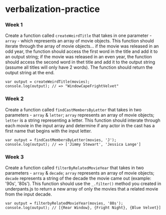 # verbalization-practice

### Week 1
Create a function called `createWeirdTitle` that takes in one parameter - `array` - which represents an array of movie objects.
This function should iterate through the array of movie objects... if the movie was released in an odd year, the function should
access the first word in the title and add it to an output string; if the movie was released in an even year, the function should
access the second word in thet title and add it to the output string (assume all titles will only have 2 words). The function
should return the output string at the end.

```
var output = createWeirdTitle(movies);
console.log(output); // => "WindowCapeFrightVelvet"
```

### Week 2
Create a function called `findCastMembersByLetter` that takes in two parameters - `array` & `letter`; `array` represents an
array of movie objects; `letter` is a string representing a letter. This function should interate through each movie in the
input array and determine if any actor in the cast has a first name that begins with the input letter.

```
var output = findCastMembersByLetter(movies, 'J');
console.log(output); // => ['Jimmy Stewart', 'Jessica Lange']
```

### Week 3
Create a function called `filterByRelatedMovieYear` that takes in two parameters - `array` & `decade`; `array` represents an
array of movie objects; `decade` represents a string of the decade the movie came out (example: '90s', '80s'). This function 
should use the `_.filter()` method you created in underpants.js to return a new array of only the movies that a related movie from the input decade.

```
var output = filterbyRelatedMovieYear(movies, '80s');
console.log(output); // [{Rear Window}, {Fright Night}, {Blue Velvet}]
```

